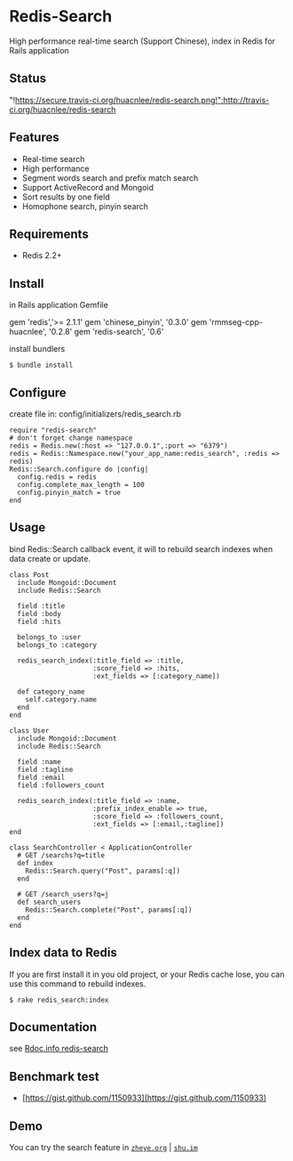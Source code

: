 # Redis-Search

High performance real-time search (Support Chinese), index in Redis for Rails application

## Status

"!https://secure.travis-ci.org/huacnlee/redis-search.png!":http://travis-ci.org/huacnlee/redis-search

## Features

* Real-time search
* High performance
* Segment words search and prefix match search
* Support ActiveRecord and Mongoid
* Sort results by one field
* Homophone search, pinyin search

## Requirements

* Redis 2.2+

## Install

in Rails application Gemfile

  gem 'redis','>= 2.1.1'
  gem 'chinese_pinyin', '0.3.0'
  gem 'rmmseg-cpp-huacnlee', '0.2.8'
  gem 'redis-search', '0.6'

install bundlers

    $ bundle install

## Configure

create file in: config/initializers/redis_search.rb

    require "redis-search"
    # don't forget change namespace
    redis = Redis.new(:host => "127.0.0.1",:port => "6379")
    redis = Redis::Namespace.new("your_app_name:redis_search", :redis => redis)
    Redis::Search.configure do |config|
      config.redis = redis
      config.complete_max_length = 100
      config.pinyin_match = true
    end

## Usage

bind Redis::Search callback event, it will to rebuild search indexes when data create or update.

    class Post
      include Mongoid::Document
      include Redis::Search
  
      field :title
      field :body
      field :hits
  
      belongs_to :user
      belongs_to :category
  
      redis_search_index(:title_field => :title,
                         :score_field => :hits,
                         :ext_fields => [:category_name])
  
      def category_name
        self.category.name
      end
    end
    
    class User
      include Mongoid::Document
      include Redis::Search
      
      field :name
      field :tagline
      field :email
      field :followers_count
      
      redis_search_index(:title_field => :name,
                         :prefix_index_enable => true,
                         :score_field => :followers_count,
                         :ext_fields => [:email,:tagline])
    end

    class SearchController < ApplicationController
      # GET /searchs?q=title
      def index
        Redis::Search.query("Post", params[:q])
      end
      
      # GET /search_users?q=j
      def search_users
        Redis::Search.complete("Post", params[:q])
      end
    end

## Index data to Redis

If you are first install it in you old project, or your Redis cache lose, you can use this command to rebuild indexes.

    $ rake redis_search:index

## Documentation

see [Rdoc.info redis-search](http://rubydoc.info/gems/redis-search)

## Benchmark test

* [https://gist.github.com/1150933](https://gist.github.com/1150933)
    
## Demo

You can try the search feature in [`zheye.org`](http://zheye.org) | [`shu.im`](http://shu.im)
